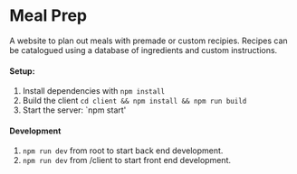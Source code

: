 # Meal Prep
A website to plan out meals with premade or custom recipies. Recipes can be catalogued using a database of ingredients and custom instructions. 

#### Setup:
1. Install dependencies with `npm install`
2. Build the client `cd client && npm install && npm run build`
3. Start the server: `npm start'

#### Development
1. `npm run dev` from root to start back end development.
2. `npm run dev` from /client to start front end development.